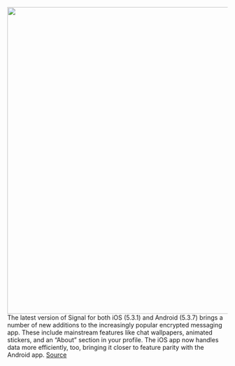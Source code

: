 <img src='https://cdn.vox-cdn.com/thumbor/xyaVzhd0CrTCvVeh1w1YFOYUOPY=/0x0:5000x3334/1200x800/filters:focal(2100x1267:2900x2067)/cdn.vox-cdn.com/uploads/chorus_image/image/68738817/1230608869.0.jpg' width='700px' /><br/>
The latest version of Signal for both iOS (5.3.1) and Android (5.3.7) brings a number of new additions to the increasingly popular encrypted messaging app. These include mainstream features like chat wallpapers, animated stickers, and an “About” section in your profile. The iOS app now handles data more efficiently, too, bringing it closer to feature parity with the Android app.
<a href='https://www.theverge.com/2021/1/29/22244458/signal-new-features-animated-stickers-about-ios-android'> Source <a/>